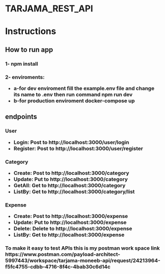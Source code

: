 # TARJAMA_REST_API

<h1>Instructions</1>

<h2>How to run app</2>
<h3>1- npm install</3>
<h3>2- enviroments: 
  <ul>
  <li>a-for dev enviroment fill the example.env file and change its name to .env then run command npm run dev</li>
  <li>b-for production enviroment docker-compose up</li>
  </ul>
  </3>
 
 <h2>endpoints</2>
 <h3>User 
  <ul>
    <li>Login: Post to http://localhost:3000/user/login</li>
    <li>Register: Post to http://localhost:3000/user/register</li>
  </ul>
  </3>
  
  <h3>Category 
  <ul>
    <li>Create: Post to http://localhost:3000/category</li>
    <li>Update: Put to http://localhost:3000/category</li>
    <li>GetAll: Get to http://localhost:3000/category</li>
    <li>ListBy: Get to http://localhost:3000/category/list</li>
  </ul>
  </3>
  
   <h3>Expense 
  <ul>
    <li>Create: Post to http://localhost:3000/expense</li>
    <li>Update: Put to http://localhost:3000/expense</li>
    <li>Delete: Delete to http://localhost:3000/expense</li>
    <li>ListBy: Get to http://localhost:3000/expense</li>
  </ul>
  </3>
  
  <h3>To make it easy to test APIs this is my postman work space link https://www.postman.com/payload-architect-5997443/workspace/tarjama-moneeb-api/request/24213964-f5fc4755-cdbb-4716-8f4c-4bab30c6d14c <h3/>
  
